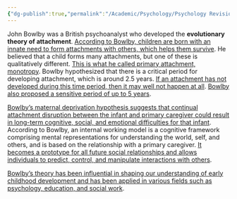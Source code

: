 ```yaml
---
{"dg-publish":true,"permalink":"/Academic/Psychology/Psychology Revision/Topics/Bowlby's Internal Working Model of Attachment/"}
---
```



John Bowlby was a British psychoanalyst who developed the **evolutionary theory of attachment**. [According to Bowlby, children are born with an innate need to form attachments with others, which helps them survive](https://www.simplypsychology.org/bowlby.html). He believed that a child forms many attachments, but one of these is qualitatively different. [This is what he called primary attachment, monotropy](https://www.simplypsychology.org/bowlby.html). Bowlby hypothesized that there is a critical period for developing attachment, which is around 2.5 years. [If an attachment has not developed during this time period, then it may well not happen at all](https://www.simplypsychology.org/bowlby.html). [Bowlby also proposed a sensitive period of up to 5 years](https://www.simplypsychology.org/bowlby.html).

[Bowlby’s maternal deprivation hypothesis suggests that continual attachment disruption between the infant and primary caregiver could result in long-term cognitive, social, and emotional difficulties for that infant](https://www.simplypsychology.org/bowlby.html). According to Bowlby, an internal working model is a cognitive framework comprising mental representations for understanding the world, self, and others, and is based on the relationship with a primary caregiver. [It becomes a prototype for all future social relationships and allows individuals to predict, control, and manipulate interactions with others](https://www.simplypsychology.org/bowlby.html).

[Bowlby’s theory has been influential in shaping our understanding of early childhood development and has been applied in various fields such as psychology, education, and social work](https://www.simplypsychology.org/bowlby.html).